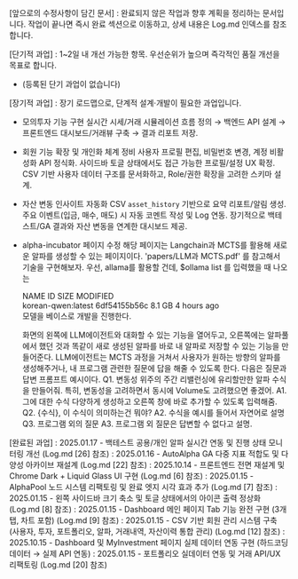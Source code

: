 [앞으로의 수정사항이 담긴 문서]
: 완료되지 않은 작업과 향후 계획을 정리하는 문서입니다. 작업이 끝나면 즉시 완료 섹션으로 이동하고, 상세 내용은 Log.md 인덱스를 참조합니다.



[단기적 과업]
: 1~2일 내 개선 가능한 항목. 우선순위가 높으며 즉각적인 품질 개선을 목표로 합니다.

- (등록된 단기 과업이 없습니다)


[장기적 과업]
: 장기 로드맵으로, 단계적 설계·개발이 필요한 과업입니다.

- 모의투자 기능 구현
  실시간 시세/거래 시뮬레이션 흐름 정의 → 백엔드 API 설계 → 프론트엔드 대시보드/거래뷰 구축 → 결과 리포트 저장.

- 회원 기능 확장 및 개인화 체계 정비
  사용자 프로필 편집, 비밀번호 변경, 계정 비활성화 API 정식화.
  사이드바 토글 상태에서도 접근 가능한 프로필/설정 UX 확정.
  CSV 기반 사용자 데이터 구조를 문서화하고, Role/권한 확장을 고려한 스키마 설계.

- 자산 변동 인사이트 자동화
  CSV `asset_history` 기반으로 요약 리포트/알림 생성.
  주요 이벤트(입금, 매수, 매도) 시 자동 코멘트 작성 및 Log 연동.
  장기적으로 백테스트/GA 결과와 자산 변동을 연계한 대시보드 제공.

- alpha-incubator 페이지 수정
  해당 페이지는 Langchain과 MCTS를 활용해 새로운 알파를 생성할 수 있는 페이지이다.
  'papers/LLM과 MCTS.pdf' 를 참고해서 기술을 구현해보자.
  우선, allama를 활용할 건데, $ollama list 를 입력했을 때 나오는 
  
  NAME                    ID              SIZE      MODIFIED     
 korean-qwen:latest      6df54155b56c    8.1 GB    4 hours ago  
  모델을 베이스로 개발을 진행한다.

  화면의 왼쪽에 LLM에이전트와 대화할 수 있는 기능을 열어두고, 오른쪽에는 알파풀에서 했던 것과 똑같이 새로 생성된 알파를 바로 내 알파로 저장할 수 있는 기능을 만들어준다.
  LLM에이전트는 MCTS 과정을 거쳐서 사용자가 원하는 방향의 알파를 생성해주거나, 내 프로그램 관련한 질문에 답을 해줄 수 있도록 한다.
  다음은 질문과 답변 프롬프트 예시이다.
  Q1. 변동성 위주의 주간 리밸런싱에 유리할만한 알파 수식을 만들어줘. 특히, 변동성을 고려하면서 동시에 Volume도 고려했으면 좋겠어.
  A1. 그에 대한 수식 다양하게 생성하고 오른쪽 창에 바로 추가할 수 있도록 입력해줌.
  Q2. {수식}, 이 수식이 의미하는건 뭐야?
  A2. 수식을 예시를 들어서 자연어로 설명
  Q3. 프로그램 외의 질문
  A3. 프로그램 외 질문은 답변할 수 없다고 설명.


[완료된 과업]
: 2025.01.17 - 백테스트 공용/개인 알파 실시간 연동 및 진행 상태 모니터링 개선 (Log.md [26] 참조)
: 2025.01.16 - AutoAlpha GA 다중 지표 적합도 및 다양성 아카이브 재설계 (Log.md [22] 참조)
: 2025.10.14 - 프론트엔드 전면 재설계 및 Chrome Dark + Liquid Glass UI 구현 (Log.md [6] 참조)
: 2025.01.15 - AlphaPool 노드 시스템 리팩토링 및 완료 엣지 시각 효과 추가 (Log.md [7] 참조)
: 2025.01.15 - 왼쪽 사이드바 크기 축소 및 토글 상태에서의 아이콘 출력 정상화 (Log.md [8] 참조)
: 2025.01.15 - Dashboard 메인 페이지 Tab 기능 완전 구현 (3개 탭, 차트 포함) (Log.md [9] 참조)
: 2025.01.15 - CSV 기반 회원 관리 시스템 구축 (사용자, 투자, 포트폴리오, 알파, 거래내역, 자산이력 통합 관리) (Log.md [12] 참조)
: 2025.10.15 - Dashboard 및 MyInvestment 페이지 실제 데이터 연동 구현 (하드코딩 데이터 → 실제 API 연동)
: 2025.01.15 - 포트폴리오 실데이터 연동 및 거래 API/UX 리팩토링 (Log.md [20] 참조)
